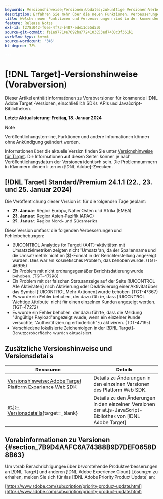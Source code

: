 ```yaml
---
keywords: Versionshinweise;Versionen;Updates;zukünftige Versionen;Verbesserungen;neue Funktionen;Fehlerbehebungen;Updates;Vorabversion
description: Erfahren Sie mehr über die neuen Funktionen, Verbesserungen und Fehlerbehebungen in der kommenden Version von [!DNL Adobe Target] sowie in den zugehörigen SDKs, APIs und JavaScript-Bibliotheken.
title: Welche neuen Funktionen und Verbesserungen sind in der kommenden  [!DNL Target] -Version enthalten?
feature: Release Notes
exl-id: f2783042-f6ee-4f73-b487-ede11d55d530
source-git-commit: fe1e97710e7692ba7724103853ed7438c3f361b1
workflow-type: tm+mt
source-wordcount: '346'
ht-degree: 78%

---
```


# [!DNL Target]-Versionshinweise (Vorabversion)

Dieser Artikel enthält Informationen zu Vorabversionen für kommende [!DNL Adobe Target]-Versionen, einschließlich SDKs, APIs und JavaScript-Bibliotheken.

**Letzte Aktualisierung: Freitag, 18. Januar 2024**

>[!NOTE]
>
>Veröffentlichungstermine, Funktionen und andere Informationen können ohne Ankündigung geändert werden.
>
>Informationen über die aktuelle Version finden Sie unter [Versionshinweise für Target](release-notes.md). Die Informationen auf diesen Seiten können je nach Veröffentlichungsdatum der Versionen identisch sein. Die Problemnummern in Klammern dienen internen [!DNL Adobe]-Zwecken.


## [!DNL Target] Standard/Premium 24.1.1 (22., 23. und 25. Januar 2024)

Die Veröffentlichung dieser Version ist für die folgenden Tage geplant:

* **22. Januar**: Region Europa, Naher Osten und Afrika (EMEA)
* **23. Januar**: Region Asien-Pazifik (APAC)
* **25. Januar**: Region Nord- und Südamerika

Diese Version umfasst die folgenden Verbesserungen und Fehlerbehebungen:

* [!UICONTROL Analytics for Target] (A4T)-Aktivitäten mit Umsatzzielmetriken zeigten nicht &quot;Umsatz&quot;an, da der Spaltenname und die Umsatzmetrik nicht im ($)-Format in der Berichterstellung angezeigt wurden. Dies war ein kosmetisches Problem, das behoben wurde. (TGT-46995)
* Ein Problem mit nicht ordnungsgemäßer Berichtsdatierung wurde behoben. (TGT-47396)
* Ein Problem mit der falschen Statusanzeige auf der Seite [!UICONTROL Alle Aktivitäten] nach Aktivierung oder Deaktivierung einer Aktivität über das Symbol [!UICONTROL Mehr Aktionen] wurde behoben. (TGT-47367)
* Es wurde ein Fehler behoben, der dazu führte, dass [!UICONTROL Wichtige Attribute] nicht für einen einzelnen Kunden angezeigt werden. (TGT-47272)
* Es wurde ein Fehler behoben, der dazu führte, dass die Meldung &quot;Ungültige Payload&quot;angezeigt wurde, wenn ein einzelner Kunde versuchte, &quot;Authentifizierung erforderlich&quot;zu aktivieren. (TGT-47195)
* Verschiedene lokalisierte Zeichenfolgen in der [!DNL Target]-Benutzeroberfläche wurden aktualisiert.

## Zusätzliche Versionshinweise und Versionsdetails

| Ressource | Details |
|--- |--- |
| [Versionshinweise: Adobe Target Platform Experience Web SDK](https://experienceleague.adobe.com/docs/experience-platform/edge/release-notes.html?lang=de) | Details zu Änderungen in den einzelnen Versionen des Platform Web SDK. |
| [at.js-Versionsdetails](https://experienceleague.adobe.com/docs/target-dev/developer/client-side/at-js-implementation/target-atjs-versions.html?lang=de){target=_blank} | Details zu den Änderungen in den einzelnen Versionen der at.js-JavaScript-Bibliothek von [!DNL Adobe Target] |

## Vorabinformationen zu Versionen {#section_7B9D4AAFC6A74388B9D7DEF0658D8B63}

Um vorab Benachrichtigungen über bevorstehende Produktverbesserungen an [!DNL Target] und anderen [!DNL Adobe Experience Cloud]-Lösungen zu erhalten, melden Sie sich für das [!DNL Adobe Priority Product Update] an:

[https://www.adobe.com/subscription/priority-product-update.html](https://www.adobe.com/subscription/priority-product-update.html)

